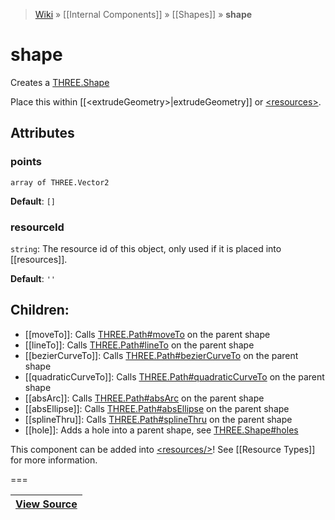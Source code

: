 > [Wiki](Home) » [[Internal Components]] » [[Shapes]] » **shape**

# shape

Creates a [THREE.Shape](http://threejs.org/docs/#Reference/Extras.Core/Shape)

Place this within [[&lt;extrudeGeometry&gt;|extrudeGeometry]]
    or [&lt;resources&gt;](resources).

## Attributes

### points
``` array of THREE.Vector2 ```

**Default**: `[]`

### resourceId
``` string ```: The resource id of this object, only used if it is placed into [[resources]].

**Default**: `''`

## Children:
  * [[moveTo]]: Calls [THREE.Path#moveTo](http://threejs.org/docs/#Reference/Extras.Core/Path.moveTo) on the parent shape
  * [[lineTo]]: Calls [THREE.Path#lineTo](http://threejs.org/docs/#Reference/Extras.Core/Path.lineTo) on the parent shape
  * [[bezierCurveTo]]: Calls [THREE.Path#bezierCurveTo](http://threejs.org/docs/#Reference/Extras.Core/Path.bezierCurveTo) on the parent shape
  * [[quadraticCurveTo]]: Calls [THREE.Path#quadraticCurveTo](http://threejs.org/docs/#Reference/Extras.Core/Path.quadraticCurveTo) on the parent shape
  * [[absArc]]: Calls [THREE.Path#absArc](http://threejs.org/docs/#Reference/Extras.Core/Path.absarc) on the parent shape
  * [[absEllipse]]: Calls [THREE.Path#absEllipse](http://threejs.org/docs/#Reference/Extras.Core/Path.absellipse) on the parent shape
  * [[splineThru]]: Calls [THREE.Path#splineThru](http://threejs.org/docs/#Reference/Extras.Core/Path.splineThru) on the parent shape
  * [[hole]]: Adds a hole into a parent shape, see [THREE.Shape#holes](http://threejs.org/docs/#Reference/Extras.Core/Shape.holes)

This component can be added into [&lt;resources/&gt;](resources)! See [[Resource Types]] for more information.

===

|**[View Source](../blob/master/src/lib/descriptors/Geometry/Shapes/ShapeDescriptor.js)**|
 ---|
